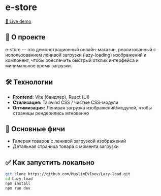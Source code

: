 # e-store  

[🔗 Live demo](https://e-store-qqzy.vercel.app/)

## 🚀 О проекте  
e-store — это демонстрационный онлайн-магазин, реализованный с использованием ленивой загрузки (lazy-loading) изображений и компонент, чтобы обеспечить быстрый отклик интерфейса и минимальное время загрузки.  

## 🛠 Технологии  
- **Frontend:** Vite (бандлер), React (UI)  
- **Стилизация:** Tailwind CSS / чистые CSS-модули
- **Оптимизация:** Ленивая загрузка изображений/модулей, чтобы страницы рендерились мгновенно  

## 🧭 Основные фичи  
- Галерея товаров с ленивой загрузкой изображений  
- Детальная страница товара с момента загрузки   

## ✅ Как запустить локально  
```bash
git clone https://github.com/MuslimEvloev/Lazy-load.git  
cd Lazy-load  
npm install  
npm run dev  

